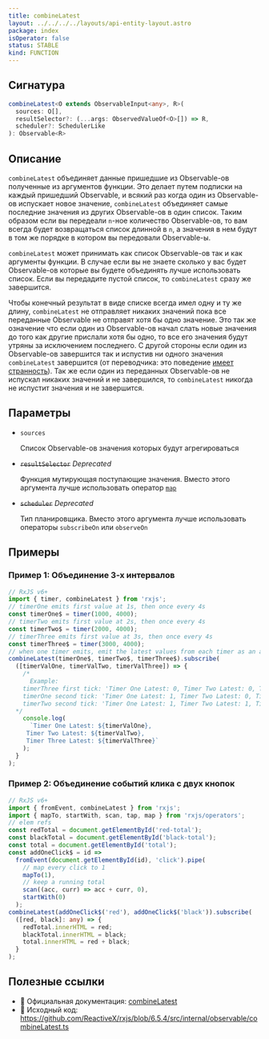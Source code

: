 ```yaml
---
title: combineLatest
layout: ../../../../layouts/api-entity-layout.astro
package: index
isOperator: false
status: STABLE
kind: FUNCTION
---
```


## Сигнатура

```typescript
combineLatest<O extends ObservableInput<any>, R>(
  sources: O[],
  resultSelector?: (...args: ObservedValueOf<O>[]) => R,
  scheduler?: SchedulerLike
): Observable<R>
```

## Описание

`combineLatest` объединяет данные пришедшие из Observable-ов полученные из аргументов функции. Это делает путем подписки на каждый пришедший Observable, и всякий раз когда один из Observable-ов испускает новое значение, `combineLatest` объединяет самые последние значения из других Observable-ов в один список. Таким образом если вы передеали `n`-ное количество Observable-ов, то вам всегда будет возвращаться список длинной в `n`, а значения в нем будут в том же порядке в котором вы передовали Observable-ы.

`combineLatest` может принимать как список Observable-ов так и как аргументы функции. В случае если вы не знаете сколько у вас будет Observable-ов которые вы будете объединять лучше использовать список. Если вы передадите пустой список, то `combineLatest` сразу же завершится.

Чтобы конечный результат в виде списке всегда имел одну и ту же длину, `combineLatest` не отправляет никаких значений пока все переданные Observable не отправят хотя бы одно значение. Это так же означение что если один из Observable-ов начал слать новые значения до того как другие прислали хотя бы одно, то все его значения будут утряны за исключением последнего. С другой стороны если один из Observable-ов завершится так и испустив ни одного значения `combineLatest` завершится (от переводчика: это поведение [имеет странность](https://github.com/ReactiveX/rxjs/issues/4745)). Так же если один из переданных Observable-ов не испускал никаких значений и не завершился, то `combineLatest` никогда не испустит значения и не завершится.

## Параметры

- `sources`
  
  Список Observable-ов значения которых будут агрегироваться

- ~~`resultSelector`~~ *Deprecated*
  
  Функция мутирующая поступающие значения. Вместо этого аргумента лучше использовать оператор [`map`](api/operators/pipeable/map)

- ~~`scheduler`~~ *Deprecated*
  
  Тип планировщика. Вместо этого аргумента лучше использовать операторы `subscribeOn` или `observeOn`

## Примеры

### Пример 1: Объединение 3-х интервалов

```typescript
// RxJS v6+
import { timer, combineLatest } from 'rxjs';
// timerOne emits first value at 1s, then once every 4s
const timerOne$ = timer(1000, 4000);
// timerTwo emits first value at 2s, then once every 4s
const timerTwo$ = timer(2000, 4000);
// timerThree emits first value at 3s, then once every 4s
const timerThree$ = timer(3000, 4000);
// when one timer emits, emit the latest values from each timer as an array
combineLatest(timerOne$, timerTwo$, timerThree$).subscribe(
  ([timerValOne, timerValTwo, timerValThree]) => {
    /*
      Example:
    timerThree first tick: 'Timer One Latest: 0, Timer Two Latest: 0, Timer Three Latest: 0
    timerOne second tick: 'Timer One Latest: 1, Timer Two Latest: 0, Timer Three Latest: 0
    timerTwo second tick: 'Timer One Latest: 1, Timer Two Latest: 1, Timer Three Latest: 0
  */
    console.log(
      `Timer One Latest: ${timerValOne},
     Timer Two Latest: ${timerValTwo},
     Timer Three Latest: ${timerValThree}`
    );
  }
);
```

### Пример 2: Объединение событий клика с двух кнопок

```typescript
// RxJS v6+
import { fromEvent, combineLatest } from 'rxjs';
import { mapTo, startWith, scan, tap, map } from 'rxjs/operators';
// elem refs
const redTotal = document.getElementById('red-total');
const blackTotal = document.getElementById('black-total');
const total = document.getElementById('total');
const addOneClick$ = id =>
  fromEvent(document.getElementById(id), 'click').pipe(
    // map every click to 1
    mapTo(1),
    // keep a running total
    scan((acc, curr) => acc + curr, 0),
    startWith(0)
  );
combineLatest(addOneClick$('red'), addOneClick$('black')).subscribe(
  ([red, black]: any) => {
    redTotal.innerHTML = red;
    blackTotal.innerHTML = black;
    total.innerHTML = red + black;
  }
);
```

## Полезные ссылки

- 📰 Официальная документация: [combineLatest](https://rxjs.dev/api/index/function/combineLatest)
- 📁 Исходный код: https://github.com/ReactiveX/rxjs/blob/6.5.4/src/internal/observable/combineLatest.ts